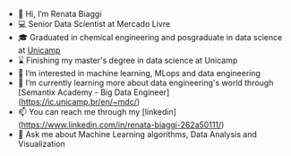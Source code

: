 - 👋 Hi, I’m Renata Biaggi
- 💻 Senior Data Scientist at Mercado Livre
- 🎓 Graduated in chemical engineering and posgraduate in data science at [Unicamp](https://ic.unicamp.br/en/~mdc/)
- ⌛ Finishing my master's degree in data science at Unicamp
- 👀 I’m interested in machine learning, MLops and data engineering
- 🌱 I’m currently learning more about data engineering's world through [Semantix Academy - Big Data Engineer] (https://ic.unicamp.br/en/~mdc/)
- 📫 You can reach me through my [linkedin] (https://www.linkedin.com/in/renata-biaggi-262a50111/)
- 💬 Ask me about Machine Learning algorithms, Data Analysis and Visualization  

<!---
rebiaggi/rebiaggi is a ✨ special ✨ repository because its `README.md` (this file) appears on your GitHub profile.
You can click the Preview link to take a look at your changes.
--->
